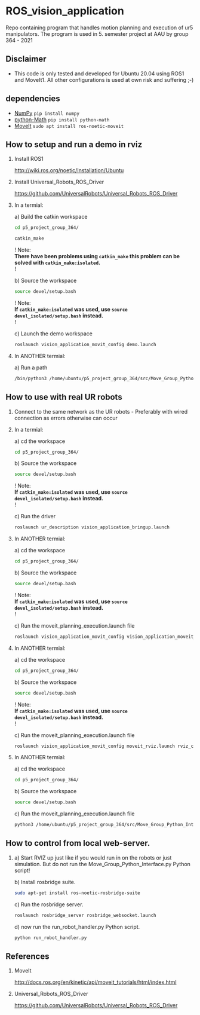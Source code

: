 # ROS_vision_application

Repo containing program that handles motion planning and execution of ur5 manipulators. The program is used in 5. semester project at AAU by group 364 - 2021

## Disclaimer

- This code is only tested and developed for Ubuntu 20.04 using ROS1 and MoveIt1. All other configurations is used at own risk and suffering ;-)

## dependencies
* [NumPy](https://pypi.org/project/numpy/)    ```pip install numpy ```
* [python-Math](https://pypi.org/project/python-math/)    ```pip install python-math```
* [MoveIt](https://moveit.ros.org/install/)   ```sudo apt install ros-noetic-moveit ```

## How to setup and run a demo in rviz

1. Install ROS1

    <http://wiki.ros.org/noetic/Installation/Ubuntu>

2. Install Universal_Robots_ROS_Driver

    <https://github.com/UniversalRobots/Universal_Robots_ROS_Driver>

3. In a termial:

    a) Build the catkin workspace

    ```bash
    cd p5_project_group_364/

    catkin_make
    ```

    ! Note:\
    **There have been problems using `catkin_make` this problem can be solved with `catkin_make:isolated`.** \
    !

    b) Source the workspace

    ```bash
    source devel/setup.bash
    ```

    ! Note:\
    **If `catkin_make:isolated` was used, use `source devel_isolated/setup.bash` instead.** \
    !

    c) Launch the demo workspace

    ```bash
    roslaunch vision_application_movit_config demo.launch
    ```

4. In  ANOTHER termial:

    a) Run a path

    ```bash
    /bin/python3 /home/ubuntu/p5_project_group_364/src/Move_Group_Python_Interface.py
    ```

## How to use with real UR robots

1. Connect to the same network as the UR robots  - Preferably with wired connection as errors otherwise can occur

1. In a termial:

    a) cd the workspace

    ```bash
    cd p5_project_group_364/
    ```

    b) Source the workspace

    ```bash
    source devel/setup.bash
    ```

    ! Note:\
    **If `catkin_make:isolated` was used, use `source devel_isolated/setup.bash` instead.** \
    !

    c) Run the driver

    ```bash
    roslaunch ur_description vision_application_bringup.launch
    ```

2. In  ANOTHER termial:

    a) cd the workspace

    ```bash
    cd p5_project_group_364/
    ```

    b) Source the workspace

    ```bash
    source devel/setup.bash
    ```

    ! Note:\
    **If `catkin_make:isolated` was used, use `source devel_isolated/setup.bash` instead.** \
    !

    c) Run the moveit_planning_execution.launch file

    ```bash
    roslaunch vision_application_movit_config vision_application_moveit_planning_execution.launch
    ```

3. In  ANOTHER termial:

    a) cd the workspace

    ```bash
    cd p5_project_group_364/
    ```

    b) Source the workspace

    ```bash
    source devel/setup.bash
    ```

    ! Note:\
    **If `catkin_make:isolated` was used, use `source devel_isolated/setup.bash` instead.** \
    !

    c) Run the moveit_planning_execution.launch file

    ```bash
    roslaunch vision_application_movit_config moveit_rviz.launch rviz_config:=$(rospack find vision_application_movit_config)/launch/moveit.rviz
    ```

4. In  ANOTHER termial:

    a) cd the workspace

    ```bash
    cd p5_project_group_364/
    ```

    b) Source the workspace

    ```bash
    source devel/setup.bash
    ```

    c) Run the moveit_planning_execution.launch file

    ```bash
    python3 /home/ubuntu/p5_project_group_364/src/Move_Group_Python_Interface.py
    ```

## How to control from local web-server. 

1. 
    a) Start RVIZ up just like if you would run in on the robots or just simulation.
    But do not run the Move_Group_Python_Interface.py Python script! 

    b) Install rosbridge suite.

    ```bash
    sudo apt-get install ros-noetic-rosbridge-suite
    ```
    c) Run the rosbridge server.

    ```bash
    roslaunch rosbridge_server rosbridge_websocket.launch
    ```

    d) now run the run_robot_handler.py Python script.

    ```bash
    python run_robot_handler.py
    ```


## References

1. MoveIt

    <http://docs.ros.org/en/kinetic/api/moveit_tutorials/html/index.html>

2. Universal_Robots_ROS_Driver

    <https://github.com/UniversalRobots/Universal_Robots_ROS_Driver>
